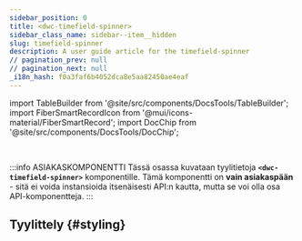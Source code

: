 ```yaml
---
sidebar_position: 0
title: <dwc-timefield-spinner>
sidebar_class_name: sidebar--item__hidden
slug: timefield-spinner
description: A user guide article for the timefield-spinner
// pagination_prev: null
// pagination_next: null
_i18n_hash: f0a3faf6b4052dca8e5aa82450ae4eaf
---
```

import TableBuilder from '@site/src/components/DocsTools/TableBuilder';
import FiberSmartRecordIcon from '@mui/icons-material/FiberSmartRecord';
import DocChip from '@site/src/components/DocsTools/DocChip';

<DocChip chip='shadow' />

<br />

:::info ASIAKASKOMPONENTTI
Tässä osassa kuvataan tyylitietoja **`<dwc-timefield-spinner>`** komponentille. Tämä komponentti on **vain asiakaspään** - sitä ei voida instansioida itsenäisesti API:n kautta, mutta se voi olla osa API-komponentteja.
:::

## Tyylittely {#styling}

<TableBuilder name="dwc-timefield-spinner" clientComponent />

